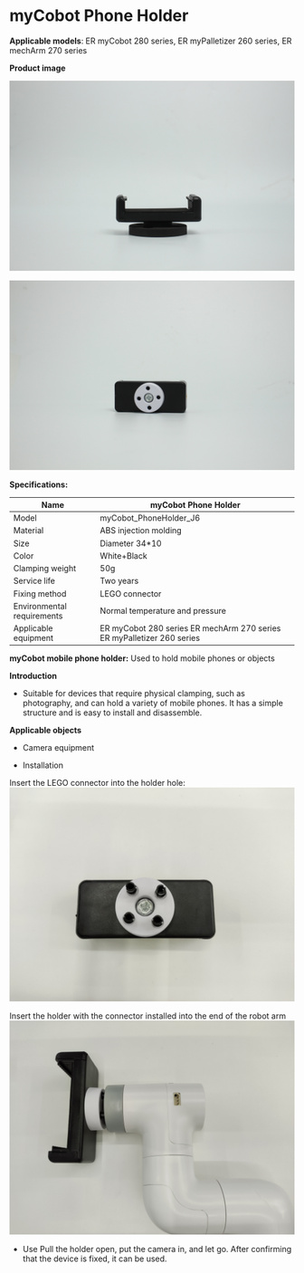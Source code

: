# myCobot Phone Holder

**Applicable models**: ER myCobot 280 series, ER myPalletizer 260 series, ER mechArm 270 series

**Product image**

![pi](../../resource\4-SupportAndService\Accessories\holder/ph1.jpg)

![pi](../../resource\4-SupportAndService\Accessories\holder/ph2.jpg)

**Specifications:**

| Name | myCobot Phone Holder |
| ------------ | ---------------------------------------------------------------- |
| Model | myCobot_PhoneHolder_J6 |
| Material | ABS injection molding |
| Size | Diameter 34\*10 |
| Color | White+Black |
| Clamping weight | 50g |
| Service life | Two years |
| Fixing method | LEGO connector |
| Environmental requirements | Normal temperature and pressure |
| Applicable equipment | ER myCobot 280 series ER mechArm 270 series ER myPalletizer 260 series |

**myCobot mobile phone holder:** Used to hold mobile phones or objects

**Introduction**

- Suitable for devices that require physical clamping, such as photography, and can hold a variety of mobile phones. It has a simple structure and is easy to install and disassemble.

**Applicable objects**

- Camera equipment

- Installation

Insert the LEGO connector into the holder hole:
![](../../resource\4-SupportAndService\Accessories\holder/ph3.jpg)

Insert the holder with the connector installed into the end of the robot arm
![](../../resource\4-SupportAndService\Accessories\holder/ph4.jpg)

- Use
Pull the holder open, put the camera in, and let go. After confirming that the device is fixed, it can be used.